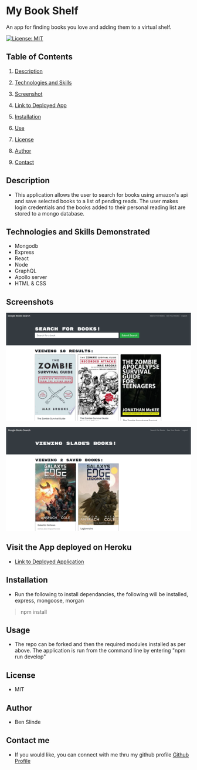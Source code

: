 # My Book Shelf
An app for finding books you love and adding them to a virtual shelf.

[![License: MIT](https://img.shields.io/badge/License-MIT-yellow.svg)](https://opensource.org/licenses/MIT)


## Table of Contents

1. [Description](#description)

1. [Technologies and Skills](#technologies)

1. [Screenshot](#screenshot)

1. [Link to Deployed App](#sample)

1. [Installation](#installation)

1. [Use](#usage)

1. [License](#license)

1. [Author](#author)

1. [Contact](#contact)


## <a id="description"></a>Description

* This application allows the user to search for books using amazon's api and save selected books to a list of pending reads.  The user makes login credentials and the books added to their personal reading list are stored to a mongo database.

## <a id="technologies"></a>Technologies and Skills Demonstrated

* Mongodb
* Express
* React
* Node
* GraphQL
* Apollo server
* HTML & CSS

## <a id="screenshot"></a>Screenshots

![Screenshot of App in use](./client/public/assets/images/BSSS1.png)

![Screenshot of App in use](./client/public/assets/images/BSSS2.png)

## <a id="sample"></a>Visit the App deployed on Heroku

* [Link to Deployed Application](https://peaceful-wave-91313.herokuapp.com/)

## <a id="installation"></a>Installation

* Run the following to install dependancies, the following will be installed, express, mongoose, morgan

> npm install

## <a id="usage"></a>Usage

* The repo can be forked and then the required modules installed as per above.  The application is run from the command line by entering "npm run develop"

## <a id="license"></a>License

- MIT

## <a id="author"></a>Author

* Ben Slinde

## <a id="contact"></a>Contact me

* If you would like, you can connect with me thru my github profile [Github Profile](https://github.com/stevenslade)
